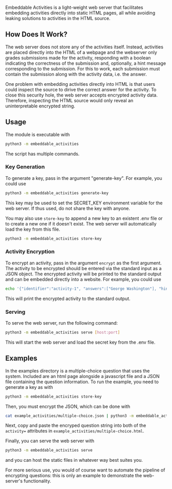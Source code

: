 Embeddable Activities is a light-weight web server that facilitates embedding activities directly into static HTML pages,
all while avoiding leaking solutions to activities in the HTML source.


## How Does It Work?
The web server does not store any of the activities itself.
Instead, activities are placed directly into the HTML of a webpage and the webserver only grades submissions made for the activity,
responding with a boolean indicating the correctness of the submission and, optionally, a hint message corresponding to the submission.
For this to work, each submission must contain the submission along with the activity data, i.e. the answer.

One problem with embedding activities directly into HTML is that users could inspect the source to dirive the correct answer for the activity.
To close this security hole, the web server accepts encrypted activity data.
Therefore, inspecting the HTML source would only reveal an uninterpretable encrypted string.


## Usage

The module is executable with

```bash
python3 -m embeddable_activities
```

The script has multiple commands.


### Key Generation

To generate a key, pass in the argument "generate-key".
For example, you could use
```bash
python3 -m embeddable_activities generate-key
```
This key may be used to set the SECRET_KEY environment variable for the web server.
If thus used, do not share the key with anyone.

You may also use `store-key` to append a new key to an existent .env file or to create a new one if it doesn't exist.
The web server will automatically load the key from this file.

```bash
python3 -m embeddable_activities store-key
```

### Activity Encryption

To encrypt an activity, pass in the argument `encrypt` as the first argument.
The activity to be encrypted should be entered via the standard input as a JSON object.
The encrypted activity will be printed to the standard output and can be embedded directly
into a website.
For example, you could use
```bash
echo '{"identifier":"activity-1", "answers":["George Washington"], "hints": {"Donald Trump": "Wrong!"}}' | python3 -m embeddable_activities encrypt
```
This will print the encrypted activity to the standard output.


### Serving

To serve the web server, run the following command:
```bash
python3 -m embeddable_activities serve [host:port]
```
This will start the web server and load the secret key from the .env file.

## Examples

In the examples directory is a multiple-choice question that uses the system.
Included are an html page alongside a javascript file and a JSON file containing the question information.
To run the example, you need to generate a key as with

```bash
python3 -m embeddable_activities store-key
```

Then, you must encrypt the JSON, which can be done with

```bash
cat example_activities/multiple-choice.json | python3 -m embeddable_activities encrypt
```

Next, copy and paste the encryped question string into both of the `activity=` attributes in `example_activities/multiple-choice.html`.

Finally, you can serve the web server with

```bash
python3 -m embeddable_activities serve
```

and you can host the static files in whatever way best suites you.

For more serious use, you would of course want to automate the pipeline of encrypting questions: this is only an example to demonstrate the web-server's functionality.